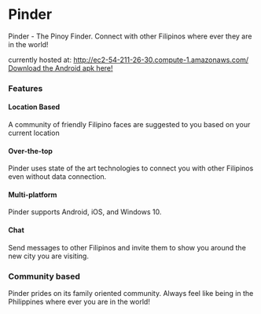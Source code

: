 # Pinder
Pinder - The Pinoy Finder. Connect with other Filipinos where ever they are in the world!

currently hosted at: http://ec2-54-211-26-30.compute-1.amazonaws.com/
[Download the Android apk here!](https://github.com/FrancisPlaza/pinder-android/blob/master/pinder.apk?raw=true)


### Features ###

#### Location Based

A community of friendly Filipino faces are suggested to you based on your current location

#### Over-the-top

Pinder uses state of the art technologies to connect you with other Filipinos even without data connection.

#### Multi-platform

Pinder supports Android, iOS, and Windows 10.

#### Chat

Send messages to other Filipinos and invite them to show you around the new city you are visiting.

### Community based

Pinder prides on its family oriented community. Always feel like being in the Philippines where ever you are in the world!
